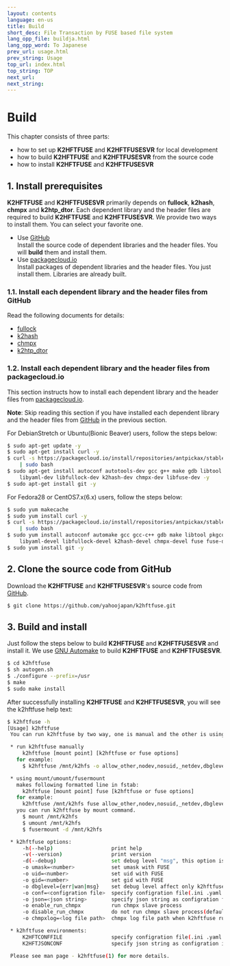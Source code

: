 ```yaml
---
layout: contents
language: en-us
title: Build
short_desc: File Transaction by FUSE based file system
lang_opp_file: buildja.html
lang_opp_word: To Japanese
prev_url: usage.html
prev_string: Usage
top_url: index.html
top_string: TOP
next_url: 
next_string: 
---
```

# Build

This chapter consists of three parts:

* how to set up **K2HFTFUSE** and **K2HFTFUSESVR** for local development
* how to build **K2HFTFUSE** and **K2HFTFUSESVR** from the source code
* how to install **K2HFTFUSE** and **K2HFTFUSESVR**

## 1. Install prerequisites

**K2HFTFUSE** and **K2HFTFUSESVR** primarily depends on **fullock**, **k2hash**, **chmpx** and **k2htp_dtor**. Each dependent library and the header files are required to build **K2HFTFUSE** and **K2HFTFUSESVR**. We provide two ways to install them. You can select your favorite one.

* Use [GitHub](https://github.com/)  
  Install the source code of dependent libraries and the header files. You will **build** them and install them.
* Use [packagecloud.io](https://packagecloud.io/)  
  Install packages of dependent libraries and the header files. You just install them. Libraries are already built.

### 1.1. Install each dependent library and the header files from GitHub

Read the following documents for details:  
* [fullock](https://fullock.antpick.ax/build.html)
* [k2hash](https://k2hash.antpick.ax/build.html)  
* [chmpx](https://chmpx.antpick.ax/build.html)  
* [k2htp_dtor](https://k2htpdtor.antpick.ax/build.html)  

### 1.2. Install each dependent library and the header files from packagecloud.io

This section instructs how to install each dependent library and the header files from [packagecloud.io](https://packagecloud.io/). 

**Note**: Skip reading this section if you have installed each dependent library and the header files from [GitHub](https://github.com/) in the previous section.

For DebianStretch or Ubuntu(Bionic Beaver) users, follow the steps below:
```bash
$ sudo apt-get update -y
$ sudo apt-get install curl -y
$ curl -s https://packagecloud.io/install/repositories/antpickax/stable/script.deb.sh \
    | sudo bash
$ sudo apt-get install autoconf autotools-dev gcc g++ make gdb libtool pkg-config \
    libyaml-dev libfullock-dev k2hash-dev chmpx-dev libfuse-dev -y
$ sudo apt-get install git -y
```

For Fedora28 or CentOS7.x(6.x) users, follow the steps below:
```bash
$ sudo yum makecache
$ sudo yum install curl -y
$ curl -s https://packagecloud.io/install/repositories/antpickax/stable/script.rpm.sh \
    | sudo bash
$ sudo yum install autoconf automake gcc gcc-c++ gdb make libtool pkgconfig \
    libyaml-devel libfullock-devel k2hash-devel chmpx-devel fuse fuse-devel -y
$ sudo yum install git -y
```

## 2. Clone the source code from GitHub

Download the **K2HFTFUSE** and **K2HFTFUSESVR**'s source code from [GitHub](https://github.com/).
```bash
$ git clone https://github.com/yahoojapan/k2hftfuse.git
```

## 3. Build and install

Just follow the steps below to build **K2HFTFUSE** and **K2HFTFUSESVR** and install it. We use [GNU Automake](https://wwwv.gnu.org/software/automake/) to build **K2HFTFUSE** and **K2HFTFUSESVR**.

```bash
$ cd k2hftfuse
$ sh autogen.sh
$ ./configure --prefix=/usr
$ make
$ sudo make install
```

After successfully installing **K2HFTFUSE** and **K2HFTFUSESVR**, you will see the k2hftfuse help text:
```bash
$ k2hftfuse -h
[Usage] k2hftfuse
 You can run k2hftfuse by two way, one is manual and the other is using mount command.

 * run k2hftfuse manually
     k2hftfuse [mount point] [k2hftfuse or fuse options]
   for example:
     $ k2hftfuse /mnt/k2hfs -o allow_other,nodev,nosuid,_netdev,dbglevel=err,conf=/etc/k2hftfuse.conf -f -d &

 * using mount/umount/fusermount
   makes following formatted line in fstab:
     k2hftfuse [mount point] fuse [k2hftfuse or fuse options]
   for example:
     k2hftfuse /mnt/k2hfs fuse allow_other,nodev,nosuid,_netdev,dbglevel=err,conf=/etc/k2hftfuse.conf 0 0
   you can run k2hftfuse by mount command.
     $ mount /mnt/k2hfs
     $ umount /mnt/k2hfs
     $ fusermount -d /mnt/k2hfs

 * k2hftfuse options:
     -h(--help)                   print help
     -v(--version)                print version
     -d(--debug)                  set debug level "msg", this option is common with FUSE
     -o umask=<number>            set umask with FUSE
     -o uid=<number>              set uid with FUSE
     -o gid=<number>              set gid with FUSE
     -o dbglevel={err|wan|msg}    set debug level affect only k2hftfuse
     -o conf=<configration file>  specify configration file(.ini .yaml .json) for k2hftfuse and all sub system
     -o json=<json string>        specify json string as configration for k2hftfuse and all sub system
     -o enable_run_chmpx          run chmpx slave process
     -o disable_run_chmpx         do not run chmpx slave process(default)
     -o chmpxlog=<log file path>  chmpx log file path when k2hftfuse run chmpx

 * k2hftfuse environments:
     K2HFTCONFFILE                specify configration file(.ini .yaml .json) instead of conf option.
     K2HFTJSONCONF                specify json string as configration instead of json option.

 Please see man page - k2hftfuse(1) for more details.
 ```
